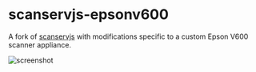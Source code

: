 # scanservjs-epsonv600

A fork of [scanservjs](https://github.com/sbs20/scanservjs) with modifications specific to a custom
Epson V600 scanner appliance.

![screenshot](https://github.com/nvllsvm/scanservjs-epsonv600/raw/master/docs/screen0.jpg)
